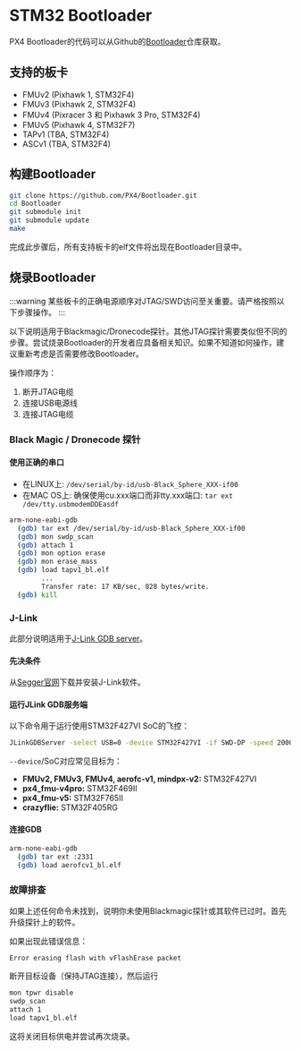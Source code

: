 # STM32 Bootloader

PX4 Bootloader的代码可以从Github的[Bootloader](https://github.com/px4/bootloader)仓库获取。

## 支持的板卡

* FMUv2 (Pixhawk 1, STM32F4)
* FMUv3 (Pixhawk 2, STM32F4)
* FMUv4 (Pixracer 3 和 Pixhawk 3 Pro, STM32F4)
* FMUv5 (Pixhawk 4, STM32F7)
* TAPv1 (TBA, STM32F4)
* ASCv1 (TBA, STM32F4)

## 构建Bootloader

```sh
git clone https://github.com/PX4/Bootloader.git
cd Bootloader
git submodule init
git submodule update
make
```

完成此步骤后，所有支持板卡的elf文件将出现在Bootloader目录中。

## 烧录Bootloader

:::warning
某些板卡的正确电源顺序对JTAG/SWD访问至关重要。请严格按照以下步骤操作。
:::

以下说明适用于Blackmagic/Dronecode探针。其他JTAG探针需要类似但不同的步骤。尝试烧录Bootloader的开发者应具备相关知识。如果不知道如何操作，建议重新考虑是否需要修改Bootloader。

操作顺序为：
1. 断开JTAG电缆
2. 连接USB电源线
3. 连接JTAG电缆

### Black Magic / Dronecode 探针

#### 使用正确的串口

* 在LINUX上: `/dev/serial/by-id/usb-Black_Sphere_XXX-if00`
* 在MAC OS上: 确保使用cu.xxx端口而非tty.xxx端口: `tar ext /dev/tty.usbmodemDDEasdf`

```sh
arm-none-eabi-gdb
  (gdb) tar ext /dev/serial/by-id/usb-Black_Sphere_XXX-if00
  (gdb) mon swdp_scan
  (gdb) attach 1
  (gdb) mon option erase
  (gdb) mon erase_mass
  (gdb) load tapv1_bl.elf
        ...
        Transfer rate: 17 KB/sec, 828 bytes/write.
  (gdb) kill
```

### J-Link

此部分说明适用于[J-Link GDB server](https://www.segger.com/jlink-gdb-server.html)。

#### 先决条件

从[Segger官网](https://www.segger.com/downloads/jlink)下载并安装J-Link软件。

#### 运行JLink GDB服务端

以下命令用于运行使用STM32F427VI SoC的飞控：

```sh
JLinkGDBServer -select USB=0 -device STM32F427VI -if SWD-DP -speed 20000
```

`--device`/SoC对应常见目标为：

* **FMUv2, FMUv3, FMUv4, aerofc-v1, mindpx-v2:** STM32F427VI
* **px4_fmu-v4pro:** STM32F469II
* **px4_fmu-v5:** STM32F765II
* **crazyflie:** STM32F405RG


#### 连接GDB

```sh
arm-none-eabi-gdb
  (gdb) tar ext :2331
  (gdb) load aerofcv1_bl.elf
```

### 故障排查

如果上述任何命令未找到，说明你未使用Blackmagic探针或其软件已过时。首先升级探针上的软件。

如果出现此错误信息：
```
Error erasing flash with vFlashErase packet
```

断开目标设备（保持JTAG连接），然后运行 

```sh
mon tpwr disable
swdp_scan
attach 1
load tapv1_bl.elf
```
这将关闭目标供电并尝试再次烧录。